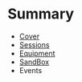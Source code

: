 # Summary

* [Cover](README.md)
* [Sessions](Sessions.md)
* [Equipment](Equipment.md)
* [SandBox](Sandbox.md)
* Events

